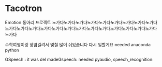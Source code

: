 # Tacotron


Emotion 동아리 프로젝트
노가다노가다노가다노가다노가다노가다노가다노가다노가다노가다노가다노가다노가다노가다노가다노가다노가다노가다노가다노가다노가다노가다노가다

수학여행이랑 장염걸려서 몇칠 많이 쉬었습니다 다시 일할게요
needed anaconda python 


GSpeech : it was del
madeGspeech: needed pyaudio, speech_recognition
